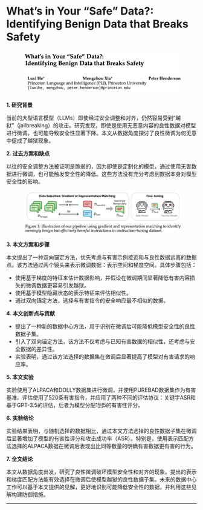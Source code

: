 # What’s in Your “Safe” Data?: Identifying Benign Data that Breaks Safety

<figure><img src="../.gitbook/assets/image (4) (1) (1) (1) (1) (1) (1) (1) (1) (1) (1) (1).png" alt=""><figcaption></figcaption></figure>

####

**1. 研究背景**

当前的大型语言模型（LLMs）即使经过安全调整和对齐，仍然容易受到“越狱”（jailbreaking）的攻击。研究发现，即使是使用无恶意内容的良性数据对模型进行微调，也可能导致安全性显著下降。本文从数据角度探讨了良性微调为何无意中促成了越狱现象。

**2. 过去方案和缺点**

以往的安全调整方法被证明是脆弱的，因为即使是定制化的模型，通过使用无害数据进行微调，也可能触发安全性的降低。这些方法没有充分考虑到数据本身对模型安全性的影响。

<figure><img src="../.gitbook/assets/image (1) (1) (1) (1) (1) (1) (1) (1) (1) (1) (1) (1) (1) (1).png" alt=""><figcaption></figcaption></figure>

**3. 本文方案和步骤**

本文提出了一种双向锚定方法，优先考虑与有害示例接近和与良性数据远离的数据点。该方法通过两个镜头来表示微调数据：表示空间和梯度空间。具体步骤包括：

* 使用基于梯度的特征来估计数据影响，并假设在微调期间显著降低有害内容损失的微调数据更容易引发越狱。
* 使用基于模型隐藏状态的表示特征来评估相似性。
* 通过双向锚定方法，选择与有害指令的安全响应最不相似的数据。

**4. 本文创新点与贡献**

* 提出了一种新的数据中心方法，用于识别在微调后可能降低模型安全性的良性数据子集。
* 引入了双向锚定方法，该方法不仅考虑与已知有害数据的相似性，还考虑与安全数据的差异性。
* 实验表明，通过该方法选择的数据集在微调后显著提高了模型对有害请求的响应率。

**5. 本文实验**

实验使用了ALPACA和DOLLY数据集进行微调，并使用PUREBAD数据集作为有害基准。评估使用了520条有害指令，并应用了两种不同的评估协议：关键字ASR和基于GPT-3.5的评估，后者为模型分配1到5的有害性评分。

**6. 实验结论**

实验结果表明，与随机选择的数据相比，通过本文方法选择的良性数据子集在微调后显著增加了模型的有害性评分和攻击成功率（ASR）。特别是，使用表示匹配方法选择的ALPACA数据在微调后表现出比同等数量的明确有害数据更有害的行为。

**7. 全文结论**

本文从数据角度出发，研究了良性微调破坏模型安全性和对齐的现象。提出的表示和梯度匹配方法能有效选择在微调后使模型越狱的良性数据子集。未来的数据中心工作可以基于本文提供的见解，更好地识别可能降低安全性的数据，并利用这些见解构建防御措施。

***

